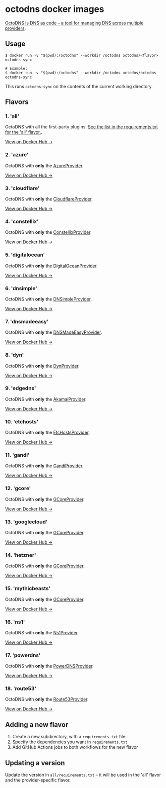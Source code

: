 # octodns docker images

[OctoDNS is DNS as code – a tool for managing DNS across multiple providers](https://github.com/octodns/octodns).

## Usage

```
$ docker run -v "$(pwd):/octodns" --workdir /octodns octodns/<flavor> octodns-sync

# Example:
$ docker run -v "$(pwd):/octodns" --workdir /octodns octodns/octodns octodns-sync
```

This runs `octodns-sync` on the contents of the current working directory.

## Flavors

### 1. 'all'

OctoDNS with all the first-party plugins. [See the list in the requirements.txt for the 'all' flavor.](all/requirements.txt).

[View on Docker Hub &rarr;](https://hub.docker.com/r/octodns/octodns)

### 2. 'azure'

OctoDNS with **only** the [AzureProvider](https://github.com/octodns/octodns-azure).

[View on Docker Hub &rarr;](https://hub.docker.com/r/octodns/azure)

### 3. 'cloudflare'

OctoDNS with **only** the [CloudflareProvider](https://github.com/octodns/octodns-cloudflare).

[View on Docker Hub &rarr;](https://hub.docker.com/r/octodns/cloudflare)

### 4. 'constellix'

OctoDNS with **only** the [ConstellixProvider](https://github.com/octodns/octodns-constellix).

[View on Docker Hub &rarr;](https://hub.docker.com/r/octodns/constellix)

### 5. 'digitalocean'

OctoDNS with **only** the [DigitalOceanProvider](https://github.com/octodns/octodns-digitalocean).

[View on Docker Hub &rarr;](https://hub.docker.com/r/octodns/digitalocean)

### 6. 'dnsimple'

OctoDNS with **only** the [DNSimpleProvider](https://github.com/octodns/octodns-dnsimple).

[View on Docker Hub &rarr;](https://hub.docker.com/r/octodns/dnsimple)

### 7. 'dnsmadeeasy'

OctoDNS with **only** the [DNSMadeEasyProvider](https://github.com/octodns/octodns-dnsmadeeasy).

[View on Docker Hub &rarr;](https://hub.docker.com/r/octodns/dnsmadeeasy)

### 8. 'dyn'

OctoDNS with **only** the [DynProvider](https://github.com/octodns/octodns-dyn).

[View on Docker Hub &rarr;](https://hub.docker.com/r/octodns/dyn)

### 9. 'edgedns'

OctoDNS with **only** the [AkamaiProvider](https://github.com/octodns/octodns-edgedns).

[View on Docker Hub &rarr;](https://hub.docker.com/r/octodns/edgedns)

### 10. 'etchosts'

OctoDNS with **only** the [EtcHostsProvider](https://github.com/octodns/octodns-etchosts).

[View on Docker Hub &rarr;](https://hub.docker.com/r/octodns/etchosts)

### 11. 'gandi'

OctoDNS with **only** the [GandiProvider](https://github.com/octodns/octodns-gandi).

[View on Docker Hub &rarr;](https://hub.docker.com/r/octodns/gandi)

### 12. 'gcore'

OctoDNS with **only** the [GCoreProvider](https://github.com/octodns/octodns-gcore).

[View on Docker Hub &rarr;](https://hub.docker.com/r/octodns/gcore)

### 13. 'googlecloud'

OctoDNS with **only** the [GCoreProvider](https://github.com/octodns/octodns-googlecloud).

[View on Docker Hub &rarr;](https://hub.docker.com/r/octodns/googlecloud)

### 14. 'hetzner'

OctoDNS with **only** the [GCoreProvider](https://github.com/octodns/octodns-hetzner).

[View on Docker Hub &rarr;](https://hub.docker.com/r/octodns/hetzner)

### 15. 'mythicbeasts'

OctoDNS with **only** the [GCoreProvider](https://github.com/octodns/octodns-mythicbeasts).

[View on Docker Hub &rarr;](https://hub.docker.com/r/octodns/mythicbeasts)

### 16. 'ns1'

OctoDNS with **only** the [Ns1Provider](https://github.com/octodns/octodns-ns1).

[View on Docker Hub &rarr;](https://hub.docker.com/r/octodns/ns1)

### 17. 'powerdns'

OctoDNS with **only** the [PowerDNSProvider](https://github.com/octodns/octodns-powerdns).

[View on Docker Hub &rarr;](https://hub.docker.com/r/octodns/powerdns)

### 18. 'route53'

OctoDNS with **only** the [Route53Provider](https://github.com/octodns/octodns-route53).

[View on Docker Hub &rarr;](https://hub.docker.com/r/octodns/route53)

## Adding a new flavor

1. Create a new subdirectory, with a `requirements.txt` file.
2. Specify the dependencies you want in `requirements.txt`
3. Add GitHub Actions jobs to both workflows for the new flavor

## Updating a version

Update the version in `all/requirements.txt` – it will be used in the 'all' flavor and the provider-specific flavor.
